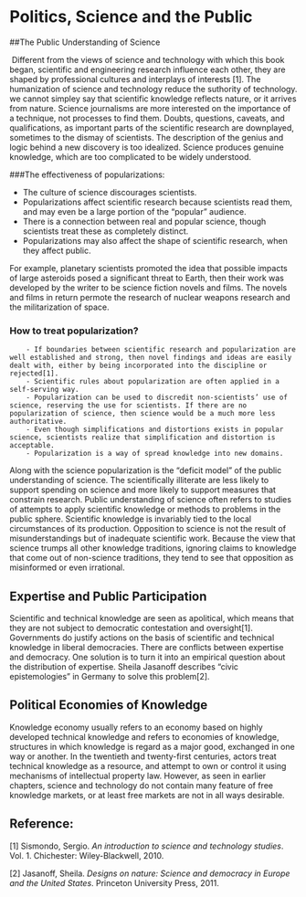 # Politics, Science and the Public

##The Public Understanding of Science 

​		Different from the views of science and technology with which this book began, scientific and engineering research influence each other, they are shaped by professional cultures and interplays of interests [1]. The humanization of science and technology reduce the suthority of technology. we cannot simpley say that scientific knowledge reflects nature, or it arrives from nature. Science journalisms are more interested on  the importance of a technique, not processes to find them. Doubts, questions, caveats, and qualifications, as important parts of the scientific research are downplayed, sometimes to the dismay of scientists. The description of the genius and logic behind a new discovery is too idealized. Science produces genuine knowledge, which are too complicated to be widely understood. 

###The effectiveness of popularizations:

- The culture of science discourages scientists. 
- Popularizations affect scientific research because scientists read them, and may even be a large portion of the “popular” audience.
- There is a connection between real and popular science, though scientists treat these as completely distinct.
- Popularizations may also affect the shape of scientific research, when they affect public.

For example, planetary scientists promoted the idea that possible impacts of large asteroids posed a significant threat to Earth, then their work was developed by the writer to be science fiction novels and films. The novels and films in return permote the research of nuclear weapons research and the militarization of space. 

### How to treat popularization?

		- If boundaries between scientific research and popularization are well established and strong, then novel findings and ideas are easily dealt with, either by being incorporated into the discipline or rejected[1]. 
		- Scientific rules about popularization are often applied in a self-serving way. 
		- Popularization can be used to discredit non-scientists’ use of science, reserving the use for scientists. If there are no popularization of science, then science would be a much more less authoritative.
		- Even though simplifications and distortions exists in popular science, scientists realize that simplification and distortion is acceptable.
		- Popularization is a way of spread knowledge into new domains.



Along with the science popularization is the “deficit model” of the public understanding of science. The scientifically illiterate are less likely to support spending on science and more likely to support measures that constrain research. Public understanding of science often refers to studies of attempts to apply scientific knowledge or methods to problems in the public sphere. Scientific knowledge is invariably tied to the local circumstances of its production. Opposition to science is not the result of misunderstandings but of inadequate scientific work. Because the view that science trumps all other knowledge traditions, ignoring claims to knowledge that come out of non-science traditions, they tend to see that opposition as misinformed or even irrational. 

## Expertise and Public Participation 

Scientific and technical knowledge are seen as apolitical, which means that they are not subject to democratic contestation and oversight[1]. Governments do justify actions on the basis of scientific and technical knowledge in liberal democracies. There are conflicts between expertise and democracy. One solution is to turn it into an empirical question about the distribution of expertise. Sheila Jasanoff describes “civic epistemologies” in Germany to solve this problem[2].

## Political Economies of Knowledge 

Knowledge economy usually refers to an economy based on highly developed technical knowledge and refers to economies of knowledge, structures in which knowledge is regard as a major good, exchanged in one way or another. In the twentieth and twenty-first centuries, actors treat technical knowledge as a resource, and attempt to own or control it using mechanisms of intellectual property law. However, as seen in earlier chapters, science and technology do not contain many feature of free knowledge markets, or at least free markets are not in all ways desirable. 

## Reference:

[1] Sismondo, Sergio. *An introduction to science and technology studies*. Vol. 1. Chichester: Wiley-Blackwell, 2010.

[2] Jasanoff, Sheila. *Designs on nature: Science and democracy in Europe and the United States*. Princeton University Press, 2011.